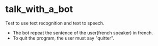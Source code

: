 # talk_with_a_bot

Test to use text recognition and text to speech.

- The bot repeat the sentence of the user(french speaker) in french.
- To quit the program, the user must say "quitter".
